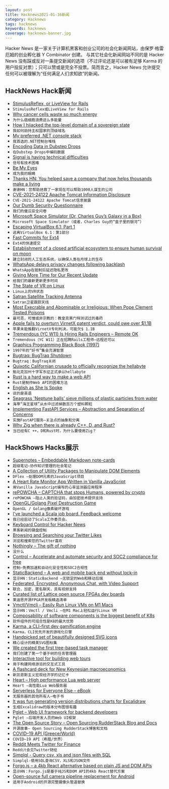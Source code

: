 ```yaml
---
layout: post
title: Hacknews2021-01-16新闻
category: Hacknews
tags: hacknews
keywords: hacknews
coverage: hacknews-banner.jpg
---
```


Hacker News 是一家关于计算机黑客和创业公司的社会化新闻网站，由保罗·格雷厄姆的创业孵化器 Y Combinator 创建。
与其它社会化新闻网站不同的是 Hacker News 没有踩或反对一条提交新闻的选项（不过评论还是可以被有足够 Karma 的用户投反对票）；只可以赞或是完全不投票。简而言之，Hacker News 允许提交任何可以被理解为“任何满足人们求知欲”的新闻。

## HackNews Hack新闻


- [StimulusReflex, or LiveView for Rails](https://docs.stimulusreflex.com/)
- `StimulusReflex或LiveView for Rails`
- [Why cancer cells waste so much energy](https://news.mit.edu/2021/cancer-cells-waste-energy-0115)
- `为什么癌细胞浪费这么多能量`
- [How I hijacked the top-level domain of a sovereign state](https://labs.detectify.com/2021/01/15/how-i-hijacked-the-top-level-domain-of-a-sovereign-state/)
- `我如何劫持主权国家的顶级域名`
- [My preferred .NET console stack](https://www.devlead.se/posts/2021/2021-01-15-my-preferred-console-stack)
- `我首选的.NET控制台堆栈`
- [Encoding Data in Dubstep Drops](https://blog.benjojo.co.uk/post/encoding-data-into-dubstep-drops)
- `在Dubstep Drops中编码数据`
- [Signal is having technical difficulties](HTTPS://status.signal.org/)
- `信号有技术困难`
- [Be My Eyes](https://www.bemyeyes.com/)
- `成为我的眼睛`
- [Thanks HN: You helped save a company that now helps thousands make a living](item?id=25792719)
- `谢谢HN：您帮助拯救了一家现在可以帮助1000人谋生的公司`
- [CVE-2021-24122 Apache Tomcat Information Disclosure](http://mail-archives.apache.org/mod_mbox/www-announce/202101.mbox/%3Cf3765f21-969d-7f21-e34a-efc106175373%40apache.org%3E)
- `CVE-2021-24122 Apache Tomcat信息披露`
- [Our Dumb Security Questionnaire](https://hangar.tech/posts/our-dsq/)
- `我们的傻瓜安全问卷`
- [Microsoft Space Simulator (Or, Charles Guy’s Galaxy in a Box)](https://www.filfre.net/2021/01/microsoft-space-simulator-or-charles-guys-galaxy-in-a-box/)
- `Microsoft Space Simulator（或者，Charles Guy的“盒子里的银河”）`
- [Escaping VirtualBox 6.1: Part 1](https://secret.club/2021/01/14/vbox-escape.html)
- `逃离VirtualBox 6.1：第1部分`
- [Fast Commits for Ext4](https://lwn.net/SubscriberLink/842385/069d98ea9d94f2ed/)
- `Ext4的快速提交`
- [Establishment of a closed artificial ecosystem to ensure human survival on moon](https://www.biorxiv.org/content/10.1101/2021.01.12.426282v1)
- `建立封闭的人工生态系统，以确保人类在月球上的生存`
- [WhatsApp delays privacy changes following backlash](https://p.dw.com/p/3nzYg)
- `WhatsApp在抵制后延迟隐私更改`
- [Giving More Time for Our Recent Update](https://blog.whatsapp.com/giving-more-time-for-our-recent-update)
- `给我们的最新更新更多时间`
- [The State of VR on Linux](https://boilingsteam.com/the-state-of-virtual-reality-on-linux/)
- `Linux上的VR状态`
- [Satran Satellite Tracking Antenna](https://www.danaco.se/satellite-tracker-antenna/)
- `Satran卫星跟踪天线`
- [Most Execrable and Abominable or Irreligious: When Pope Clement Tested Poisons](https://www.laphamsquarterly.org/roundtable/most-execrable-and-abominable-or-irreligious)
- `最可恶，可憎或非宗教的：教皇克莱门特测试过的毒药`
- [Apple fails to overturn VirnetX patent verdict, could owe over $1.1B](https://www.reuters.com/article/us-apple-virnetx-idUSKBN29K2DU)
- `苹果未能推翻VirnetX专利判决，可能欠$ 1.1B`
- [Tremendous (YC W11) Is Hiring Rails Engineers – Remote OK](https://angel.co/company/tremendous/jobs/620099-fullstack-software-engineer-remote)
- `Tremendous（YC W11）正在招聘Rails工程师–远程还可以`
- [Graphics Programming Black Book (1997)](https://github.com/jagregory/abrash-black-book)
- `1997年的“好书”集会充满智慧`
- [Bugtraq: BugTraq Shutdown](https://seclists.org/bugtraq/2021/Jan/0)
- `Bugtraq：BugTraq关闭`
- [Quixotic Californian crusade to officially recognize the hellabyte](https://www.theregister.com/2021/01/14/hellabyte_si_prefix/)
- `魁北克加州十字军东征正式承认hellabyte`
- [Rust is a hard way to make a web API](https://macwright.com/2021/01/15/rust.html)
- `Rust是制作Web API的困难方法`
- [English as She Is Spoke](https://en.wikipedia.org/wiki/English_as_She_Is_Spoke)
- `说的是英语`
- [Seagrass 'Neptune balls’ sieve millions of plastic particles from water](https://www.theguardian.com/environment/2021/jan/15/seagrass-neptune-balls-sieve-millions-of-plastic-particles-from-water-study-finds)
- `海草“海王星球”从水中过滤掉数百万个塑料颗粒`
- [Implementing FastAPI Services – Abstraction and Separation of Concerns](https://camillovisini.com/article/abstracting-fastapi-services/)
- `实施FastAPI服务–关注点的抽象和分离`
- [Why Zig when there is already C++, D, and Rust?](https://ziglang.org/learn/why_zig_rust_d_cpp/)
- `当已经有C ++，D和Rust时，为什么要使用Zig？`


## HackShows Hacks展示

- [ Supernotes – Embeddable Markdown note-cards](https://supernotes.app/)
- `超级笔记–协作知识管理的社会笔记`
- [ A Collection of Utility Packages to Manipulate DOM Elements](https://github.com/jalal246/dflex)
- `DFlex –处理DOM元素的JavaScript项目`
- [ A Heart Rate Monitor App Written in Vanilla JavaScript](https://github.com/richrd/heart-rate-monitor)
- `用Vanilla JavaScript编写的心率监测器应用程序`
- [ rePOWCHA – CAPTCHA that stops Humans, powered by crypto](https://repowcha.com)
- `rePOWCHA –阻止人类的验证码，由加密技术提供支持`
- [ OpenGL/Golang Pixel Destruction Game](https://github.com/lallassu/moonshot)
- `OpenGL / Golang像素破坏游戏`
- [ I've launched a Scala job board. Feedback welcome](https://scalajobs.dev/)
- `我已经启动了Scala工作委员会。`
- [ Keyboard Control for Hacker News](https://haxplore.pabue.co)
- `黑客新闻的键盘控制`
- [ Browsing and Searching your Twitter Likes](https://xoelop.medium.com/how-to-browse-and-search-your-liked-tweets-711fc1b70851)
- `浏览和搜索您的Twitter喜欢`
- [ Nothingly – The gift of nothing](https://nothing.ly/)
- `没什么`
- [ Control – Accelerate and automate security and SOC2 compliance for free](https://control.verygoodsecurity.com/)
- `控制–免费加速和自动化安全性和SOC2合规性`
- [ StaticBackend – A web and mobile back end without lock-in](https://staticbackend.com)
- `显示HN：StaticBackend –无锁定的Web和移动后端`
- [ Federated, Encrypted, Anonymous Chat, with Video Support](https://ognode.herokuapp.com)
- `联合，加密，匿名聊天，具有视频支持`
- [ Curated list of Lattice open source FPGAs dev boards](https://github.com/kelu124/awesome-latticeFPGAs)
- `莱迪思开源FPGA开发板精选清单`
- [ Vmctl/Vmcli – Easily Run Linux VMs on M1 Macs](https://github.com/gyf304/vmcli)
- `显示HN：Vmctl / Vmcli –在M1 Mac上轻松运行Linux VM`
- [ Composability of software components is the biggest benefit of K8s](https://lab.computer/static/blogs_p/jekyll/pixyll/2020/10/10/k8s-saas/)
- `软件组件的可组合性是K8的最大优势`
- [ Karma, a CLI-first dev gamification engine](https://www.getkarma.dev)
- `Karma，CLI优先开发的游戏化引擎`
- [ Handpicked set of beautifully designed SVG icons](https://inspyr.io/)
- `精心设计的精美SVG图标集`
- [ We created the first tree-based task manager](http://lost.report/)
- `我们创建了第一个基于树的任务管理器`
- [ Interactive tool for building web tours](https://bytesroute.com/)
- `用于构建网络游览的交互式工具`
- [ A flashcard deck for New Keynesian macroeconomics](https://memordo.com/app/public/325)
- `新凯恩斯主义宏观经济学的记忆卡`
- [ Heart – High performance Lua web server](https://github.com/Hyperspace-Logistics/heart)
- `Heart –高性能Lua Web服务器`
- [ Serverless for Everyone Else – eBook](https://gumroad.com/l/serverless-for-everyone-else)
- `无服务器的其他所有人–电子书`
- [ It was fun generating version distributions charts for Excalidraw](https://stats.excalidraw.com)
- `生成Excalidraw的版本分布图很有趣`
- [ Pglet – Web UI framework for backend developers](https://pglet.io)
- `Pglet –后端开发人员的Web UI框架`
- [ The Open Source Story – Open Sourcing RudderStack Blog and Docs](https://rudderstack.com/blog/the-open-source-story-open-sourcing-rudderstack-blog-and-docs)
- `开源故事– Open Sourcing RudderStack博客和文档`
- [ COVID–19 API (Greece/World)](https://github.com/cvcio/covid-19-api)
- `COVID–19 API（希腊/世界）`
- [ Reddit Meets Twitter for Finance](https://www.sigmafinite.com/all)
- `Reddit会见Twitter财经`
- [ Simplql - Query csv, xls and json files with SQL](https://simplql.com)
- `Simplql-使用SQL查询CSV，XLS和JSON文件`
- [ Forgo.js – a 4kb React alternative based on plain JS and DOM APIs](https://forgojs.org/)
- `显示HN：Forgo.js是基于纯JS和DOM API的4kb React替代方案`
- [ Open-source full camera pipeline replacement for Android](https://github.com/mirsadm/motioncam)
- `适用于Android的开源完整摄像头管道替换`

